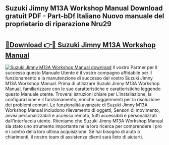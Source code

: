 ## Suzuki Jimny M13A Workshop Manual Download gratuit PDF - Part-bDf Italiano Nuovo manuale del proprietario di riparazione Nru29

# <h2><a href="http://df9k61l.blite.top/?on=Suzuki+Jimny+M13A+Workshop+Manual">🔗Download 👉🔴 Suzuki Jimny M13A Workshop Manual</a></h2>

[![Suzuki Jimny M13A Workshop Manual download](https://i.imgur.com/lujVjoI.png)](http://df9k61l.blite.top/?on=Suzuki+Jimny+M13A+Workshop+Manual)
Il vostro Partner per il successo questo Manuale Utente è il vostro compagno affidabile per il funzionamento e la manutenzione di successo del vostro Suzuki Jimny M13A Workshop Manual. Prima di utilizzare Suzuki Jimny M13A Workshop Manual, familiarizzare con le sue caratteristiche e caratteristiche leggendo questo Manuale utente. Troverai istruzioni chiare per L'installazione, la configurazione e il funzionamento, nonché suggerimenti per la risoluzione dei problemi comuni. Le funzionalità avanzate di Suzuki Jimny M13A Workshop Manual includono rilevamento di oggetti, Sensori di movimento, avvisi personalizzabili e accesso remoto, tutti accessibili e personalizzati dall'interfaccia utente. Riteniamo che Suzuki Jimny M13A Workshop Manual sia stato uno strumento importante nella loro ricerca per comprendere i pro e i contro della loro ultima acquisizione. Se hai bisogno di aiuto o chiarimenti, il nostro team di assistenza clienti sarà lieto di aiutarti.
